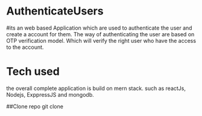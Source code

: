 # AuthenticateUsers
#its an web based Application which are used to authenticate the user and create a account for them.
The way of authenticating the user are based on OTP verification model.
Which will verify the right user who have the access to the account.


# Tech used 
the overall complete application is build on mern stack.
such as reactJs, Nodejs, ExppressJS and mongodb.

##Clone repo
git clone 
